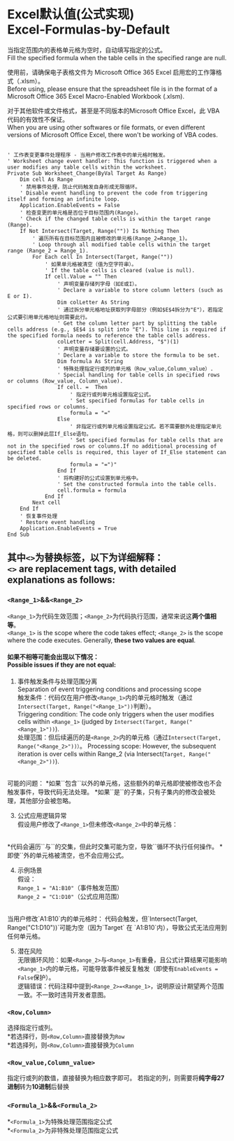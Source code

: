 # Excel默认值(公式实现)<br>Excel-Formulas-by-Default

当指定范围内的表格单元格为空时，自动填写指定的公式。  
Fill the specified formula when the table cells in the specified range are null.

使用前，请确保电子表格文件为 Microsoft Office 365 Excel 启用宏的工作簿格式（.xlsm）。  
Before using, please ensure that the spreadsheet file is in the format of a Microsoft Office 365 Excel Macro-Enabled Workbook (.xlsm).

对于其他软件或文件格式，甚至是不同版本的Microsoft Office Excel，此 VBA 代码的有效性不保证。  
When you are using other softwares or file formats, or even different versions of Microsoft Office Excel, there won't be working of VBA codes.

<pre><code class="language-vba line-numbers">
' 工作表变更事件处理程序 - 当用户修改工作表中的单元格时触发。
' Worksheet change event handler: This function is triggered when a user modifies any table cells within the worksheet.
Private Sub Worksheet_Change(ByVal Target As Range)
    Dim cell As Range
    ' 禁用事件处理，防止代码触发自身形成无限循环。
    ' Disable event handling to prevent the code from triggering itself and forming an infinite loop.
    Application.EnableEvents = False
    ' 检查变更的单元格是否位于目标范围内(Range)。
    ' Check if the changed table cells is within the target range (Range).
    If Not Intersect(Target, Range("<Range_1>")) Is Nothing Then
        ' 遍历所有在目标范围内且被修改的单元格(Range_2=Range_1)。
        ' Loop through all modified table cells within the target range (Range_2 = Range_1).
        For Each cell In Intersect(Target, Range("<Range_2>"))
            ' 如果单元格被清空（值为空字符串）。
            ' If the table cells is cleared (value is null).
            If cell.Value = "" Then
                ' 声明变量存储列字母（如E或I）。
                ' Declare a variable to store column letters (such as E or I).
                Dim colLetter As String
                ' 通过拆分单元格地址获取列字母部分（例如$E$4拆分为"E"），若指定公式要引用单元格地址则需要此行。
                ' Get the column letter part by splitting the table cells address (e.g., $E$4 is split into "E"). This line is required if the specified formula needs to reference the table cells address.
                colLetter = Split(cell.Address, "$")(1)
                ' 声明变量存储要设置的公式。
                ' Declare a variable to store the formula to be set.
                Dim formula As String
                ' 特殊处理指定行或列的单元格（Row_value,Column_value）.
                ' Special handling for table cells in specified rows or columns (Row_value, Column_value).
                If cell.<Row,Column> = <Row_value,Column_value> Then
                    ' 指定行或列单元格设置指定公式。
                    ' Set specified formulas for table cells in specified rows or columns.
                    formula = "=<Formula_1>"
                Else
                    ' 非指定行或列单元格设置指定公式。若不需要额外处理指定单元格，则可以删掉此层If_Else语句。
                    ' Set specified formulas for table cells that are not in the specified rows or columns.If no additional processing of specified table cells is required, this layer of If_Else statement can be deleted.
                    formula = "=<Formula_2>")"
                End If
                ' 将构建好的公式设置到单元格中。
                ' Set the constructed formula into the table cells.
                cell.formula = formula
            End If
        Next cell
    End If
    ' 恢复事件处理
    ' Restore event handling
    Application.EnableEvents = True
End Sub
</code></pre>

## 其中`<>`为替换标签，以下为详细解释：<br>`<>` are replacement tags, with detailed explanations as follows:
### `<Range_1>`&&`<Range_2>`
`<Range_1>`为代码生效范围；`<Range_2>`为代码执行范围，通常来说这**两个值相等**。  
`<Range_1>` is the scope where the code takes effect; `<Range_2>` is the scope where the code executes. Generally, **these two values are equal**.  
#### 如果不相等可能会出现以下情况：<br>Possible issues if they are not equal:
1. 事件触发条件与处理范围分离  
Separation of event triggering conditions and processing scope  
触发条件：代码仅在用户修改`<Range_1>`内的单元格时触发（通过`Intersect(Target, Range("<Range_1>"))`判断）。  
Triggering condition: The code only triggers when the user modifies cells within `<Range_1>` (judged by `Intersect(Target, Range("<Range_1>"))`).  
处理范围：但后续遍历的是`<Range_2>`内的单元格（通过`Intersect(Target, Range("<Range_2>"))）`。
Processing scope: However, the subsequent iteration is over cells within Range_2 (via Intersect(`Target, Range("<Range_2>"))`).
<br>
可能的问题：  
*如果`<Range_2>`包含`<Range_1>`以外的单元格，这些额外的单元格即使被修改也不会触发事件，导致代码无法处理。
*如果`<Range_2>`是`<Range_1>`的子集，只有子集内的修改会被处理，其他部分会被忽略。  

3. 公式应用逻辑异常  
假设用户修改了`<Range_1>`但未修改`<Range_2>`中的单元格：  
<br>
*代码会遍历`<Range_2>`与`<Target>`的交集，但此时交集可能为空，导致`<For Each>`循环不执行任何操作。  
*即使`<Range_2>`外的单元格被清空，也不会应用公式。

4. 示例场景  
假设：  
`Range_1 = "A1:B10"`（事件触发范围）  
`Range_2 = "C1:D10"`（公式应用范围）  
<br>
当用户修改`A1:B10`内的单元格时：  
代码会触发，但`Intersect(Target, Range("C1:D10"))`可能为空（因为`Target` 在 `A1:B10`内），导致公式无法应用到任何单元格。

5. 潜在风险  
无限循环风险：如果`<Range_2>`与`<Range_1>`有重叠，且公式计算结果可能影响`<Range_1>`内的单元格，可能导致事件被反复触发（即使有`EnableEvents = False`保护）。  
逻辑错误：代码注释中提到`<Range_2>=<Range_1>`，说明原设计期望两个范围一致。不一致时违背开发者意图。

### `<Row,Column>`
选择指定行或列。  
*若选择行，则`<Row,Column>`直接替换为`Row`  
*若选择列，则`<Row,Column>`直接替换为`Column`

### `<Row_value,Column_value>`
指定行或列的数值，直接替换为相应数字即可。
若指定的列，则需要将**纯字母27进制**转为**10进制**后替换

### `<Formula_1>`&&`<Formula_2>`
*`<Formula_1>`为特殊处理范围指定公式  
*`<Formula_2>`为非特殊处理范围指定公式
